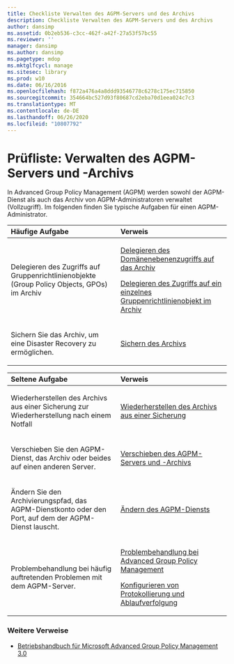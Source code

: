 ```yaml
---
title: Checkliste Verwalten des AGPM-Servers und des Archivs
description: Checkliste Verwalten des AGPM-Servers und des Archivs
author: dansimp
ms.assetid: 0b2eb536-c3cc-462f-a42f-27a53f57bc55
ms.reviewer: ''
manager: dansimp
ms.author: dansimp
ms.pagetype: mdop
ms.mktglfcycl: manage
ms.sitesec: library
ms.prod: w10
ms.date: 06/16/2016
ms.openlocfilehash: f872a476a4a8ddd93546778c6278c175ec715850
ms.sourcegitcommit: 354664bc527d93f80687cd2eba70d1eea024c7c3
ms.translationtype: MT
ms.contentlocale: de-DE
ms.lasthandoff: 06/26/2020
ms.locfileid: "10807792"
---
```

# Prüfliste: Verwalten des AGPM-Servers und -Archivs


In Advanced Group Policy Management (AGPM) werden sowohl der AGPM-Dienst als auch das Archiv von AGPM-Administratoren verwaltet (Vollzugriff). Im folgenden finden Sie typische Aufgaben für einen AGPM-Administrator.

<table>
<colgroup>
<col width="50%" />
<col width="50%" />
</colgroup>
<thead>
<tr class="header">
<th align="left">Häufige Aufgabe</th>
<th align="left">Verweis</th>
</tr>
</thead>
<tbody>
<tr class="odd">
<td align="left"><p>Delegieren des Zugriffs auf Gruppenrichtlinienobjekte (Group Policy Objects, GPOs) im Archiv</p></td>
<td align="left"><p><a href="delegate-domain-level-access-to-the-archive-agpm30ops.md" data-raw-source="[Delegate Domain-Level Access to the Archive](delegate-domain-level-access-to-the-archive-agpm30ops.md)">Delegieren des Domänenebenenzugriffs auf das Archiv</a></p>
<p><a href="delegate-access-to-an-individual-gpo-in-the-archive-agpm30ops.md" data-raw-source="[Delegate Access to an Individual GPO in the Archive](delegate-access-to-an-individual-gpo-in-the-archive-agpm30ops.md)">Delegieren des Zugriffs auf ein einzelnes Gruppenrichtlinienobjekt im Archiv</a></p></td>
</tr>
<tr class="even">
<td align="left"><p>Sichern Sie das Archiv, um eine Disaster Recovery zu ermöglichen.</p></td>
<td align="left"><p><a href="back-up-the-archive.md" data-raw-source="[Back Up the Archive](back-up-the-archive.md)">Sichern des Archivs</a></p></td>
</tr>
</tbody>
</table>

 

<table>
<colgroup>
<col width="50%" />
<col width="50%" />
</colgroup>
<thead>
<tr class="header">
<th align="left">Seltene Aufgabe</th>
<th align="left">Verweis</th>
</tr>
</thead>
<tbody>
<tr class="odd">
<td align="left"><p>Wiederherstellen des Archivs aus einer Sicherung zur Wiederherstellung nach einem Notfall</p></td>
<td align="left"><p><a href="restore-the-archive-from-a-backup.md" data-raw-source="[Restore the Archive from a Backup](restore-the-archive-from-a-backup.md)">Wiederherstellen des Archivs aus einer Sicherung</a></p></td>
</tr>
<tr class="even">
<td align="left"><p>Verschieben Sie den AGPM-Dienst, das Archiv oder beides auf einen anderen Server.</p></td>
<td align="left"><p><a href="move-the-agpm-server-and-the-archive.md" data-raw-source="[Move the AGPM Server and the Archive](move-the-agpm-server-and-the-archive.md)">Verschieben des AGPM-Servers und -Archivs</a></p></td>
</tr>
<tr class="odd">
<td align="left"><p>Ändern Sie den Archivierungspfad, das AGPM-Dienstkonto oder den Port, auf dem der AGPM-Dienst lauscht.</p></td>
<td align="left"><p><a href="modify-the-agpm-service-agpm30ops.md" data-raw-source="[Modify the AGPM Service](modify-the-agpm-service-agpm30ops.md)">Ändern des AGPM-Diensts</a></p></td>
</tr>
<tr class="even">
<td align="left"><p>Problembehandlung bei häufig auftretenden Problemen mit dem AGPM-Server.</p></td>
<td align="left"><p><a href="troubleshooting-advanced-group-policy-management-agpm30ops.md" data-raw-source="[Troubleshooting Advanced Group Policy Management](troubleshooting-advanced-group-policy-management-agpm30ops.md)">Problembehandlung bei Advanced Group Policy Management</a></p>
<p><a href="configure-logging-and-tracing-agpm30ops.md" data-raw-source="[Configure Logging and Tracing](configure-logging-and-tracing-agpm30ops.md)">Konfigurieren von Protokollierung und Ablaufverfolgung</a></p></td>
</tr>
</tbody>
</table>

 

### Weitere Verweise

-   [Betriebshandbuch für Microsoft Advanced Group Policy Management 3.0](operations-guide-for-microsoft-advanced-group-policy-management-30-agpm30ops.md)

 

 





